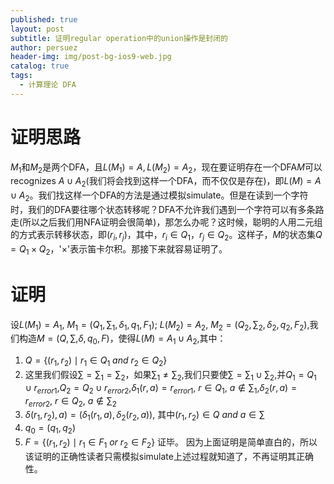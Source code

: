 ```yaml
---
published: true
layout: post
subtitle: 证明regular operation中的union操作是封闭的
author: persuez
header-img: img/post-bg-ios9-web.jpg
catalog: true
tags:
  - 计算理论 DFA
---
```

# 证明思路
$M_1$和$M_2$是两个DFA，且$L(M_1)=A,L(M_2)=A_2$，现在要证明存在一个DFA$M$可以recognizes $A \cup A_2$(我们将会找到这样一个DFA，而不仅仅是存在)，即$L(M)=A \cup A_2$。我们找这样一个DFA的方法是通过模拟simulate。但是在读到一个字符时，我们的DFA要往哪个状态转移呢？DFA不允许我们遇到一个字符可以有多条路走(所以之后我们用NFA证明会很简单)，那怎么办呢？这时候，聪明的人用二元组的方式表示转移状态，即$(r_i,r_j)$，其中，$r_i \in Q_1，r_j \in Q_2$。这样子，$M$的状态集$Q=Q_1 × Q_2$，'$×$'表示笛卡尔积。那接下来就容易证明了。
# 证明
设$L(M_1) = A_1$, $M_1 = (Q_1, \sum_1, \delta_1, q_1, F_1)$; $L(M_2) = A_2$, $M_2 = (Q_2, \sum_2, \delta_2, q_2, F_2)$,我们构造$M = (Q, \sum, \delta, q_0, F)$，使得$L(M) = A_1 \cup A_2$,其中：
1. $Q = \lbrace (r_1, r_2) \mid r_1 \in Q_1\ and\ r_2 \in Q_2 \rbrace$
2. 这里我们假设$\sum = \sum_1 = \sum_2$，如果$\sum_1 \neq \sum_2$,我们只要使$\sum = \sum_1 \cup \sum_2$,并$Q_1 = Q_1 \cup r_{error1}$,$Q_2 = Q_2 \cup r_{error2}$,$\delta_1(r, a) = r_{error1}$, $r \in Q_1$, $a \notin \sum_1$,$\delta_2(r, a) = r_{error2}$, $r \in Q_2$, $a \notin \sum_2$
3. $\delta(r_1,r_2), a) = (\delta_1(r_1, a), \delta_2(r_2, a))$, 其中$(r_1, r_2) \in Q\ and\ a \in \sum$
4. $q_0 = (q_1, q_2)$
5. $F=\lbrace (r_1, r_2) \mid r_1 \in F_1\ or\ r_2 \in F_2 \rbrace$
证毕。
因为上面证明是简单直白的，所以该证明的正确性读者只需模拟simulate上述过程就知道了，不再证明其正确性。
